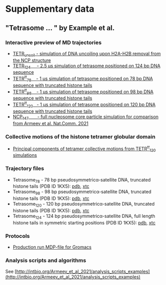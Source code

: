 # Supplementary data
## "Tetrasome ... " by Example et al.

### Interactive preview of MD trajectories
- [TETR<sub>uncoil</sub> - simulation of DNA uncoiling upon H2A-H2B removal from the NCP structure](Tetrasome124_uncoil_trj_preview)
- [TETR<sub>124</sub>  &nbsp;&nbsp;&nbsp;  - 2.5 µs simulation of tetrasome positioned on 124 bp DNA sequence](Tetrasome124_trj_preview)
- [TETR<sup><i>tt</i></sup><sub>78</sub> &nbsp;&nbsp; - 1 µs simulation of tetrasome positioned on 78 bp DNA sequence with truncated histone tails](Tetrasome80_trj_preview)
- [TETR<sup><i>tt</i></sup><sub>98</sub> &nbsp;&nbsp; - 1 µs simulation of tetrasome positioned on 98 bp DNA sequence with truncated histone tails](Tetrasome100_trj_preview)
- [TETR<sup><i>tt</i></sup><sub>120</sub> &nbsp; - 1 µs simulation of tetrasome positioned on 120 bp DNA sequence with truncated histone tails](Tetrasome120_trj_preview)
- [NCP<sub>147</sub> &nbsp;&nbsp;&nbsp;&nbsp;&nbsp;&nbsp;- full nucleosome core particle simulation for comparison from Armeev et al. Nat.Comm. 2021](../Armeev_et_al_2021/NCP147_trj_preview) 

### Collective motions of the histone tetramer globular domain 
- [Principal components of tetramer collective motions from TETR<sup><i>tt</i></sup><sub>120</sub> simulations](Tetrasome_CVs) 

### Trajectory files
- Tetrasome<sub>78</sub> - 78 bp pseudosymmetricα-satellite DNA, truncated histone tails (PDB ID 1KX5): [pdb](trj/h3-h4_2_tm_80DNA_for_web.pdb), [xtc](trj/h3-h4_2_tm_80DNA_for_web.xtc)
- Tetrasome<sub>98</sub> - 98 bp pseudosymmetricα-satellite DNA, truncated histone tails (PDB ID 1KX5): [pdb](trj/h3-h4_2_tm_100DNA_for_web.pdb), [xtc](trj/h3-h4_2_tm_100DNA_for_web.xtc)
- Tetrasome<sub>120</sub> - 120 bp pseudosymmetricα-satellite DNA, truncated histone tails (PDB ID 1KX5): [pdb](trj/h3-h4_2_tm_120DNA_for_web.pdb), [xtc](trj/h3-h4_2_tm_120DNA_for_web.xtc)
- Tetrasome<sub>124</sub> - 124 bp pseudosymmetricα-satellite DNA, full length histone tails in symmetric starting positions (PDB ID 1KX5): [pdb](trj/1kx5_tetrasome_124_tails_for_web.pdb), [xtc](trj/1kx5_tetrasome_124_tails_for_web.xtc)

### Protocols
- [Production run MDP-file for Gromacs](MD_production_protocol.mdp)

### Analysis scripts and algorithms
See [http://intbio.org/Armeev_et_al_2021/analysis_scripts_examples](http://intbio.org/Armeev_et_al_2021/analysis_scripts_examples)

